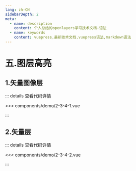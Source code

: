 ```yaml
---
lang: zh-CN
sidebarDepth: 2
meta:
  - name: description
    content: 个人总结的openlayers学习技术文档-语法
  - name: keywords
    content: vuepress,最新技术文档,vuepress语法,markdown语法
---
```


# 五.图层高亮

## 1.矢量图像层

  <Container url="/resume/?type=openlayers&name=2-3-4-1.vue" />

::: details 查看代码详情

<<< components/demo/2-3-4-1.vue

:::

## 2.矢量层

  <Container url="/resume/?type=openlayers&name=2-3-4-2.vue" />

::: details 查看代码详情

<<< components/demo/2-3-4-2.vue

:::
